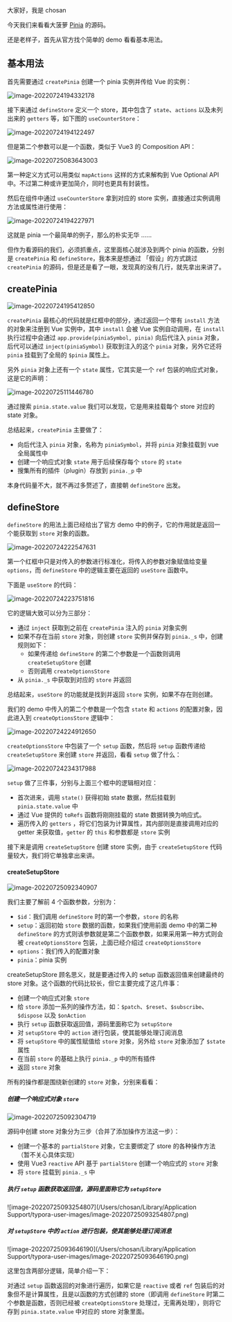 大家好，我是 chosan

今天我们来看看大菠萝 [Pinia](https://pinia.vuejs.org) 的源码。

还是老样子，首先从官方找个简单的 demo 看看基本用法。

## 基本用法

首先需要通过 `createPinia` 创建一个 pinia 实例并传给 Vue 的实例：

![image-20220724194332178](https://cdn.chosan.cn/posts-meta/image-20220724194332178.png)

接下来通过 `defineStore` 定义一个 store，其中包含了 `state`、`actions` 以及未列出来的 `getters` 等，如下图的 `useCounterStore`：

![image-20220724194122497](https://cdn.chosan.cn/posts-meta/image-20220724194122497.png)

但是第二个参数可以是一个函数，类似于 Vue3 的 Composition API：

![image-20220725083643003](https://cdn.chosan.cn/posts-meta/image-20220725083643003.png)

第一种定义方式可以用类似 `mapActions` 这样的方式来解构到 Vue Optional API 中。不过第二种或许更加简介，同时也更具有封装性。

然后在组件中通过 `useCounterStore` 拿到对应的 store 实例，直接通过实例调用方法或属性进行使用：

![image-20220724194227971](https://cdn.chosan.cn/posts-meta/image-20220724194227971.png)



这就是 pinia 一个最简单的例子，那么的朴实无华 ……

但作为看源码的我们，必须抓重点，这里面核心就涉及到两个 pinia 的函数，分别是 `createPinia` 和 `defineStore`，我本来是想通过 「假设」的方式跳过 `createPinia` 的源码，但是还是看了一眼，发现真的没有几行，就先拿出来讲了。

## createPinia

![image-20220724195412850](https://cdn.chosan.cn/posts-meta/image-20220724195412850.png)

`createPinia` 最核心的代码就是红框中的部分，通过返回一个带有 `install` 方法的对象来注册到 Vue 实例中，其中 `install` 会被 Vue 实例自动调用，在 `install` 执行过程中会通过 `app.provide(piniaSymbol, pinia)` 向后代注入 `pinia` 对象，后代可以通过 `inject(piniaSymbol)` 获取到注入的这个 `pinia` 对象，另外它还将 `pinia` 挂载到了全局的 `$pinia` 属性上。

另外 `pinia` 对象上还有一个 `state` 属性，它其实是一个 `ref` 包装的响应式对象，这是它的声明：

![image-20220725111446780](https://cdn.chosan.cn/posts-meta/image-20220725111446780.png)

通过搜索 `pinia.state.value` 我们可以发现，它是用来挂载每个 store 对应的 state 对象。

总结起来，`createPinia` 主要做了：

- 向后代注入 `pinia` 对象，名称为 `piniaSymbol`，并将 `pinia` 对象挂载到 vue 全局属性中
- 创建一个响应式对象 `state` 用于后续保存每个 `store` 的 `state`
- 搜集所有的插件（plugin）存放到 `pinia._p` 中

本身代码量不大，就不再过多赘述了，直接朝  `defineStore` 出发。

## defineStore

`defineStore` 的用法上面已经给出了官方 demo 中的例子，它的作用就是返回一个能获取到 `store` 对象的函数。

![image-20220724222547631](https://cdn.chosan.cn/posts-meta/image-20220724222547631.png)

第一个红框中只是对传入的参数进行标准化，将传入的参数对象赋值给变量 `options`，而 `defineStore` 中的逻辑主要在返回的 `useStore` 函数中。

下面是 `useStore` 的代码：

![image-20220724223751816](https://cdn.chosan.cn/posts-meta/image-20220724223751816.png)

它的逻辑大致可以分为三部分：

- 通过 `inject` 获取到之前在 `createPinia` 注入的 `pinia` 对象实例
- 如果不存在当前 `store` 对象，则创建 `store` 实例并保存到 `pinia._s` 中，创建规则如下：
  - 如果传递给 `defineStore` 的第二个参数是一个函数则调用 `createSetupStore` 创建
  - 否则调用 `createOptionsStore`
- 从 `pinia._s` 中获取到对应的 `store` 并返回

总结起来，`useStore` 的功能就是找到并返回 `store` 实例，如果不存在则创建。

我们的 demo 中传入的第二个参数是一个包含 `state` 和 `actions` 的配置对象，因此进入到 `createOptionsStore` 逻辑中：

![image-20220724224912650](https://cdn.chosan.cn/posts-meta/image-20220724224912650.png)

`createOptionsStore` 中包装了一个 `setup` 函数，然后将 `setup` 函数传递给  `createSetupStore` 来创建 `store` 并返回，看看 `setup` 做了什么：

![image-20220724234317988](https://cdn.chosan.cn/posts-meta/image-20220724234317988.png)

`setup` 做了三件事，分别与上面三个框中的逻辑相对应：

- 首次进来，调用 `state()` 获得初始 state 数据，然后挂载到 `pinia.state.value` 中
- 通过 Vue 提供的 `toRefs` 函数将刚刚挂载的 state 数据转换为响应式。
- 遍历传入的 `getters` ，将它们包装为计算属性，其内部则是直接调用对应的 getter 来获取值，`getter` 的 `this` 和参数都是 `store` 实例

接下来是调用 `createSetupStore` 创建 store 实例，由于 `createSetupStore` 代码量较大，我们将它单独拿出来讲。

#### createSetupStore

![image-20220725092340907](https://cdn.chosan.cn/posts-meta/image-20220725092340907.png)

我们主要了解前 4 个函数参数，分别为：

- `$id`：我们调用 `defineStore` 时的第一个参数，`store` 的名称
- `setup`：返回初始 `store` 数据的函数，如果我们使用前面 demo 中的第二种 `defineStore` 的方式则该参数就是第二个函数参数，如果采用第一种方式则会被 `createOptionsStore` 包装，上面已经介绍过 `createOptionsStore`
- `options`：我们传入的配置对象
- `pinia`：pinia 实例

createSetupStore 顾名思义，就是要通过传入的 setup 函数返回值来创建最终的 store 对象。这个函数的代码比较长，但它主要完成了这几件事：

- 创建一个响应式对象 `store`
- 给 `store` 添加一系列的操作方法，如：`$patch`、`$reset`、`$subscribe`、`$dispose` 以及 `$onAction`
- 执行 `setup` 函数获取返回值，源码里面称它为 `setupStore`
- 对 `setupStore` 中的 `action` 进行包装，使其能够处理订阅消息
- 将 `setupStore` 中的属性赋值给 `store` 对象，另外给 `store` 对象添加了 `$state` 属性
- 在当前 `store` 的基础上执行 `pinia._p` 中的所有插件
- 返回 `store` 对象

所有的操作都是围绕新创建的 `store` 对象，分别来看看：

##### 创建一个响应式对象 `store`

![image-20220725092304719](https://cdn.chosan.cn/posts-meta/image-20220725092304719.png)

 源码中创建 store 对象分为三步（合并了添加操作方法这一步）：

- 创建一个基本的 `partialStore` 对象，它主要绑定了 store 的各种操作方法（暂不关心具体实现）
- 使用 Vue3 `reactive` API 基于 `partialStore` 创建一个响应式的 `store` 对象
- 将 `store` 挂载到 `pinia._s` 中

##### 执行 `setup` 函数获取返回值，源码里面称它为 `setupStore`

![image-20220725093254807](/Users/chosan/Library/Application Support/typora-user-images/image-20220725093254807.png)

##### 对 `setupStore` 中的 `action` 进行包装，使其能够处理订阅消息

![image-20220725093646190](/Users/chosan/Library/Application Support/typora-user-images/image-20220725093646190.png)

这里包含两部分逻辑，简单介绍一下：

对通过 `setup` 函数返回的对象进行遍历，如果它是 `reactive` 或者 `ref` 包装后的对象但不是计算属性，且是以函数的方式创建的 store（即调用 `defineStore` 时第二个参数是函数，否则已经被 `createOptionsStore` 处理过，无需再处理），则将它存到 `pinia.state.value` 中对应的 store 对象里面。
